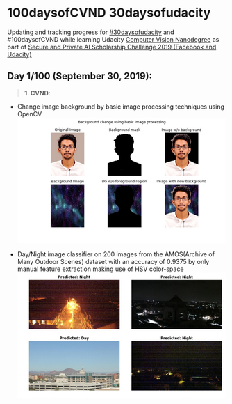 # 100daysofCVND 30daysofudacity
Updating and tracking progress for [#30daysofudacity](https://sites.google.com/udacity.com/udacity-community-guide/community/30daysofudacity) and #100daysofCVND while learning Udacity [Computer Vision Nanodegree](https://www.udacity.com/course/computer-vision-nanodegree--nd891) as part of [Secure and Private AI Scholarship Challenge 2019 (Facebook and Udacity)](https://sites.google.com/udacity.com/secureprivateai-phase-2/home?authuser=0)


## Day 1/100 (September 30, 2019):

> **1. CVND**:

   * Change image background by basic image processing techniques using OpenCV
      <img src="images/1.nabhan1-space.jpg">
   
   * Day/Night image classifier on 200 images from the AMOS(Archive of Many Outdoor Scenes) dataset with an accuracy of 0.9375 by only manual feature extraction making use of HSV color-space
      <img src="images/1.day-night-classification.jpg">



<!--
## Day 18/60:

1. Lesson 5 - [Introduction to deep learning with pytorch](https://classroom.udacity.com/courses/ud188)
  * Learnt about stride, padding and pooling layers
  * How to implement CNN in Pytorch
  * [Capsule](https://cezannec.github.io/Capsule_Networks/) [Networks](https://classroom.udacity.com/courses/ud188/lessons/b1e148af-0beb-464e-a389-9ae293cb1dcd/concepts/8caa6477-176c-49eb-b09e-c48f373c9f68)

2. Went through a [cou](https://aircloak.com/explaining-differential-privacy/)[ple](https://accuracyandprivacy.substack.com/) of articles on Differential Privacy
  * [Takeaway](https://accuracyandprivacy.substack.com/about): US Census 2020 will be making use of DP

3. Basic analysis of [Titanic: Machine Learning from Disaster](https://www.kaggle.com/c/titanic) - [kaggle kernel](https://www.kaggle.com/nabhanpv/a-structured-approach-to-solving-the-unsinkable)

4. Came 2nd(/~15) in [Live Kahoot Quiz](https://create.kahoot.it/share/local-and-global-differential-privacy-secure-ai-challenge/8b12f5dc-de5e-4f74-8c65-6709c24c8a88) on **Local and Global Differential Privacy**

5. 50/80 in SPARC group quiz on CNN 

6. Meetup with project team for [Kaggle](http://kaggle.com) *[APTOS 2019 Blindness Detection](https://www.kaggle.com/c/aptos2019-blindness-detection/team)* for classifying *Diabetic Retinopathy*
  * Shared progress of CNN lectures in [Intro to DL with Pytorch course](https://classroom.udacity.com/courses/ud188)
  * Registered as a team for the competition for the meetup
  * Decided to use github [repo](https://github.com/nabhanabdulla/kaggle-aptos19-challenge) for collaboration

<div class="slack-update" id="slack-update-18" float="left">

  <img src="https://drive.google.com/uc?export=view&id=1Lz7--nsoEnMJETKVFx5NUqobj0vxl6Jc" alt="Slack update day#18" class="slack-update" id="slack-update-18-0" width="45%">

  <img src="https://drive.google.com/uc?export=view&id=1XGKoXuxpLIfzO6DL6BtR6NPNqAx4KCoq" alt="Slack update day#18" class="slack-update" id="slack-update-18-1" width="45%">

</div>

  </div>
</div>
-->
